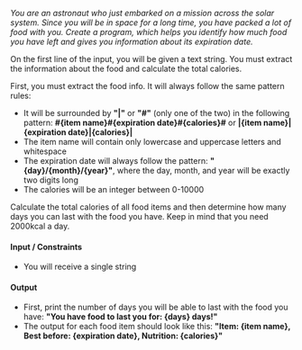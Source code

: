 *You are an astronaut who just embarked on a mission across the solar system. Since you will be in space for a long time, you have packed a lot of food with you. Create a program, which helps you identify how much food you have left and gives you information about its expiration date.*  

On the first line of the input, you will be given a text string. You must extract the information about the food and calculate the total calories.   

First, you must extract the food info. It will always follow the same pattern rules:  

-	It will be surrounded by **"|"** or **"#"** (only one of the two) in the following pattern: 
**#{item name}#{expiration date}#{calories}#**   or 
**|{item name}|{expiration date}|{calories}|**
-	The item name will contain only lowercase and uppercase letters and whitespace
-	The expiration date will always follow the pattern: **"{day}/{month}/{year}"**, where the day, month, and year will be exactly two digits long
-	The calories will be an integer between 0-10000  

Calculate the total calories of all food items and then determine how many days you can last with the food you have. Keep in mind that you need 2000kcal a day.  

#### Input / Constraints
-	You will receive a single string
#### Output
-	First, print the number of days you will be able to last with the food you have:
**"You have food to last you for: {days} days!"**
-	The output for each food item should look like this:
**"Item: {item name}, Best before: {expiration date}, Nutrition: {calories}"**
